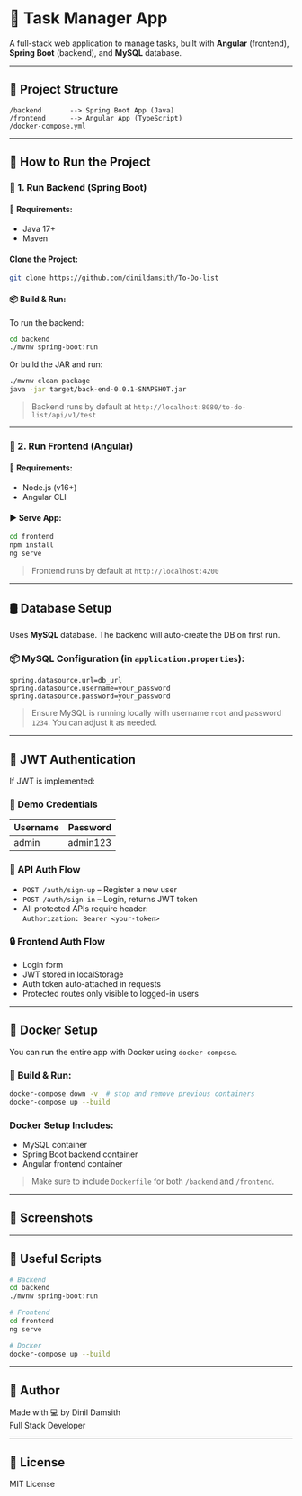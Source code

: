 
# 📝 Task Manager App

A full-stack web application to manage tasks, built with **Angular** (frontend), **Spring Boot** (backend), and **MySQL** database.

---

## 🔧 Project Structure

```
/backend       --> Spring Boot App (Java)
/frontend      --> Angular App (TypeScript)
/docker-compose.yml
```

---

## 🚀 How to Run the Project

### 📌 1. Run Backend (Spring Boot)

#### 🧱 Requirements:
- Java 17+
- Maven

#### Clone the Project:

```bash
git clone https://github.com/dinildamsith/To-Do-list
```

#### 📦 Build & Run:

To run the backend:

```bash
cd backend
./mvnw spring-boot:run
```

Or build the JAR and run:

```bash
./mvnw clean package
java -jar target/back-end-0.0.1-SNAPSHOT.jar
```

> Backend runs by default at `http://localhost:8080/to-do-list/api/v1/test`

---

### 📌 2. Run Frontend (Angular)

#### 🧱 Requirements:
- Node.js (v16+)
- Angular CLI

#### ▶️ Serve App:

```bash
cd frontend
npm install
ng serve
```

> Frontend runs by default at `http://localhost:4200`

---

## 🛢️ Database Setup

Uses **MySQL** database. The backend will auto-create the DB on first run.

### 📦 MySQL Configuration (in `application.properties`):

```properties
spring.datasource.url=db_url
spring.datasource.username=your_password
spring.datasource.password=your_password
```

> Ensure MySQL is running locally with username `root` and password `1234`. You can adjust it as needed.

---

## 🔐 JWT Authentication 

If JWT is implemented:

### 👤 Demo Credentials

| Username | Password |
|----------|----------|
| admin    | admin123 |

### 🧾 API Auth Flow

- `POST /auth/sign-up` – Register a new user
- `POST /auth/sign-in` – Login, returns JWT token
- All protected APIs require header:  
  `Authorization: Bearer <your-token>`

### 🔒 Frontend Auth Flow

- Login form
- JWT stored in localStorage
- Auth token auto-attached in requests
- Protected routes only visible to logged-in users

---

## 🐳 Docker Setup 

You can run the entire app with Docker using `docker-compose`.

### 🧾 Build & Run:

```bash
docker-compose down -v  # stop and remove previous containers
docker-compose up --build
```

### Docker Setup Includes:

- MySQL container
- Spring Boot backend container
- Angular frontend container

> Make sure to include `Dockerfile` for both `/backend` and `/frontend`.

---

## 📸 Screenshots 



---

## 📂 Useful Scripts

```bash
# Backend
cd backend
./mvnw spring-boot:run

# Frontend
cd frontend
ng serve

# Docker
docker-compose up --build
```

---

## 📌 Author

Made with 💻 by Dinil Damsith  
Full Stack Developer

---

## 📄 License

MIT License

